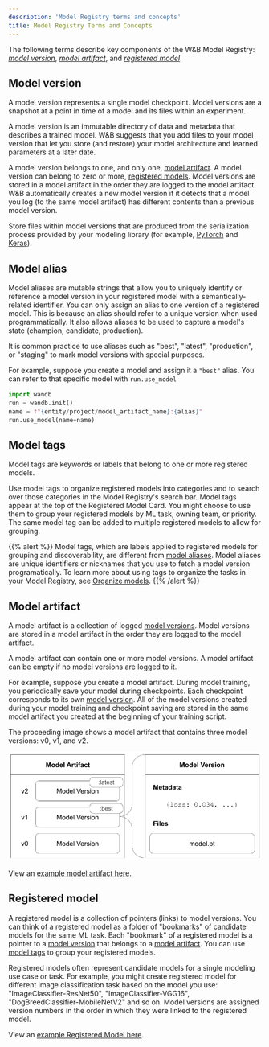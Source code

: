 ```yaml
---
description: 'Model Registry terms and concepts'
title: Model Registry Terms and Concepts
---
```


The following terms describe key components of the W&B Model Registry: [*model version*](#model-version), [*model artifact*](#model-artifact), and [*registered model*](#registered-model).

## Model version
A model version represents a single model checkpoint. Model versions are a snapshot at a point in time of a model and its files within an experiment. 

A model version is an immutable directory of data and metadata that describes a trained model. W&B suggests that you add files to your model version that let you store (and restore) your model architecture and learned parameters at a later date. 

A model version belongs to one, and only one, [model artifact](#model-artifact). A model version can belong to zero or more, [registered models](#registered-model). Model versions are stored in a model artifact in the order they are logged to the model artifact. W&B automatically creates a new model version if it detects that a model you log (to the same model artifact) has different contents than a previous model version.

Store files within model versions that are produced from the serialization process provided by your modeling library (for example, [PyTorch](https://pytorch.org/tutorials/beginner/saving_loading_models.html) and [Keras](https://www.tensorflow.org/guide/keras/save_and_serialize)).

<!-- [INSERT IMAGE] -->

## Model alias

Model aliases are mutable strings that allow you to uniquely identify or reference a model version in your registered model with a semantically-related identifier. You can only assign an alias to one version of a registered model. This is because an alias should refer to a unique version when used programmatically. It also allows aliases to be used to capture a model's state (champion, candidate, production).

It is common practice to use aliases such as  "best", "latest", "production", or "staging" to mark model versions with special purposes.

For example, suppose you create a model and assign it a `"best"` alias. You can refer to that specific model with `run.use_model` 

```python
import wandb
run = wandb.init()
name = f"{entity/project/model_artifact_name}:{alias}"
run.use_model(name=name)
```

## Model tags
Model tags are keywords or labels that belong to one or more registered models.

Use model tags to organize registered models into categories and to search over those categories in the Model Registry's search bar. Model tags appear at the top of the Registered Model Card. You might choose to use them to group your registered models by ML task, owning team, or priority. The same model tag can be added to multiple registered models to allow for grouping. 

{{% alert %}}
Model tags, which are labels applied to registered models for grouping and discoverability, are different from [model aliases](#model-alias). Model aliases are unique identifiers or nicknames that you use to fetch a model version programatically. To learn more about using tags to organize the tasks in your Model Registry, see [Organize models](./organize-models.md).
{{% /alert %}}


## Model artifact
A model artifact is a collection of logged [model versions](#model-version). Model versions are stored in a model artifact in the order they are logged to the model artifact. 

A model artifact can contain one or more model versions. A model artifact can be empty if no model versions are logged to it. 

For example, suppose you create a model artifact. During model training, you periodically save your model during checkpoints. Each checkpoint corresponds to its own [model version](#model-version). All of the model versions created during your model training and checkpoint saving are stored in the same model artifact you created at the beginning of your training script.

<!-- and will be assigned a version number depending on the sequence in which they were logged. A new version is automatically created when the contents of the latest version that was logged has changed.  -->


The proceeding image shows a model artifact that contains three model versions: v0, v1, and v2.

![](/images/models/mr1c.png)

View an [example model artifact here](https://wandb.ai/timssweeney/model_management_docs_official_v0/artifacts/model/mnist-zws7gt0n).

## Registered model
A registered model is a collection of pointers (links) to model versions. You can think of a registered model as a folder of "bookmarks" of candidate models for the same ML task. Each "bookmark" of a registered model is a pointer to a [model version](#model-version) that belongs to a [model artifact](#model-artifact). You can use [model tags](#model-tags) to group your registered models. 

Registered models often represent candidate models for a single modeling use case or task. For example, you might create registered model for different image classification task based on the model you use: "ImageClassifier-ResNet50", "ImageClassifier-VGG16", "DogBreedClassifier-MobileNetV2" and so on. Model versions are assigned version numbers in the order in which they were linked to the registered model.


View an [example Registered Model here](https://wandb.ai/reviewco/registry/model?selectionPath=reviewco%2Fmodel-registry%2FFinetuned-Review-Autocompletion&view=versions).

